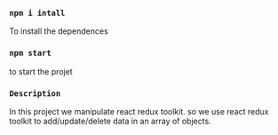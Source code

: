 
### `npm i intall`

To install the dependences

### `npm start`

to start the projet

### `Description`

In this project we manipulate react redux toolkit. so we use react redux toolkit to add/update/delete data in an array of objects.

 
 
